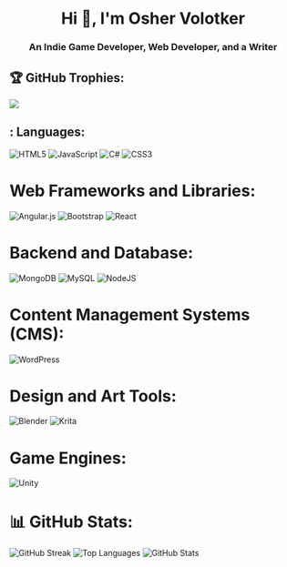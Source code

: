 <h1 align="center">Hi 👋, I'm Osher Volotker</h1>
<h3 align="center">An Indie Game Developer, Web Developer, and a Writer</h3>

## 🏆 GitHub Trophies:
![](https://github-profile-trophy.vercel.app/?username=dom956&theme=dark&no-frame=false&no-bg=false&margin-w=4)

## : Languages: 
![HTML5](https://img.shields.io/badge/html5-%23E34F26.svg?style=for-the-badge&logo=html5&logoColor=white) ![JavaScript](https://img.shields.io/badge/javascript-%23323330.svg?style=for-the-badge&logo=javascript&logoColor=%23F7DF1E) ![C#](https://img.shields.io/badge/c%23-%23239120.svg?style=for-the-badge&logo=csharp&logoColor=white) ![CSS3](https://img.shields.io/badge/css3-%231572B6.svg?style=for-the-badge&logo=css3&logoColor=white)
 
#  Web Frameworks and Libraries:
 ![Angular.js](https://img.shields.io/badge/angular.js-%23E23237.svg?style=for-the-badge&logo=angularjs&logoColor=white) ![Bootstrap](https://img.shields.io/badge/bootstrap-%238511FA.svg?style=for-the-badge&logo=bootstrap&logoColor=white) ![React](https://img.shields.io/badge/react-%2320232a.svg?style=for-the-badge&logo=react&logoColor=%2361DAFB)

  # Backend and Database:
  ![MongoDB](https://img.shields.io/badge/MongoDB-%234ea94b.svg?style=for-the-badge&logo=mongodb&logoColor=white) ![MySQL](https://img.shields.io/badge/mysql-%2300000f.svg?style=for-the-badge&logo=mysql&logoColor=white) ![NodeJS](https://img.shields.io/badge/node.js-6DA55F?style=for-the-badge&logo=node.js&logoColor=white)

# Content Management Systems (CMS):
![WordPress](https://img.shields.io/badge/WordPress-%23117AC9.svg?style=for-the-badge&logo=WordPress&logoColor=white)

# Design and Art Tools:
![Blender](https://img.shields.io/badge/blender-%23F5792A.svg?style=for-the-badge&logo=blender&logoColor=white)
![Krita](https://img.shields.io/badge/Krita-203759?style=for-the-badge&logo=krita&logoColor=EEF37B)

# Game Engines:
![Unity](https://img.shields.io/badge/Unity-000000?style=for-the-badge&logo=unity&logoColor=white)


# 📊 GitHub Stats:
<img src="https://github-readme-streak-stats.herokuapp.com/?user=dom956&theme=default&hide_border=false" alt="GitHub Streak"/>
<div style="display: inline-block;">
 <img src="https://github-readme-stats.vercel.app/api/top-langs/?username=dom956&theme=default&hide_border=false&include_all_commits=true&count_private=true&layout=compact" alt="Top Languages" aling="left">
<img src="https://github-readme-stats.vercel.app/api?username=dom956&theme=default&hide_border=false&include_all_commits=true&count_private=true" alt="GitHub Stats">
</div>










